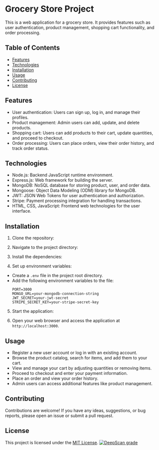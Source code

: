 # Grocery Store Project

This is a web application for a grocery store. It provides features such as user authentication, product management, shopping cart functionality, and order processing.

## Table of Contents

- [Features](#features)
- [Technologies](#technologies)
- [Installation](#installation)
- [Usage](#usage)
- [Contributing](#contributing)
- [License](#license)

## Features

- User authentication: Users can sign up, log in, and manage their profiles.
- Product management: Admin users can add, update, and delete products.
- Shopping cart: Users can add products to their cart, update quantities, and proceed to checkout.
- Order processing: Users can place orders, view their order history, and track order status.

## Technologies

- Node.js: Backend JavaScript runtime environment.
- Express.js: Web framework for building the server.
- MongoDB: NoSQL database for storing product, user, and order data.
- Mongoose: Object Data Modeling (ODM) library for MongoDB.
- JWT: JSON Web Tokens for user authentication and authorization.
- Stripe: Payment processing integration for handling transactions.
- HTML, CSS, JavaScript: Frontend web technologies for the user interface.

## Installation

1. Clone the repository:


2. Navigate to the project directory:


3. Install the dependencies:


4. Set up environment variables:

- Create a `.env` file in the project root directory.
- Add the following environment variables to the file:
  ```
  PORT=3000
  MONGO_URL=your-mongodb-connection-string
  JWT_SECRET=your-jwt-secret
  STRIPE_SECRET_KEY=your-stripe-secret-key
  ```

5. Start the application:


6. Open your web browser and access the application at `http://localhost:3000`.

## Usage

- Register a new user account or log in with an existing account.
- Browse the product catalog, search for items, and add them to your cart.
- View and manage your cart by adjusting quantities or removing items.
- Proceed to checkout and enter your payment information.
- Place an order and view your order history.
- Admin users can access additional features like product management.

## Contributing

Contributions are welcome! If you have any ideas, suggestions, or bug reports, please open an issue or submit a pull request.

## License

This project is licensed under the [MIT License](https://opensource.org/licenses/MIT).
[![DeepScan grade](https://deepscan.io/api/teams/21387/projects/24868/branches/769937/badge/grade.svg?token=a1fa0980263b30233c0ddf1e9c3ed778290db2ee)](https://deepscan.io/dashboard#view=project&tid=21387&pid=24868&bid=769937)

